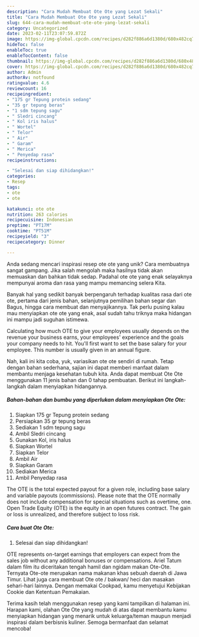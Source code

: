 ```yaml
---
description: "Cara Mudah Membuat Ote Ote yang Lezat Sekali"
title: "Cara Mudah Membuat Ote Ote yang Lezat Sekali"
slug: 644-cara-mudah-membuat-ote-ote-yang-lezat-sekali
category: Uncategorized
date: 2023-02-11T23:07:59.872Z
image: https://img-global.cpcdn.com/recipes/d282f886a6d1380d/680x482cq70/ote-ote-foto-resep-utama.jpg
hideToc: false
enableToc: true
enableTocContent: false
thumbnail: https://img-global.cpcdn.com/recipes/d282f886a6d1380d/680x482cq70/ote-ote-foto-resep-utama.jpg
cover: https://img-global.cpcdn.com/recipes/d282f886a6d1380d/680x482cq70/ote-ote-foto-resep-utama.jpg
author: Admin
authorAv: notfound
ratingvalue: 4.6
reviewcount: 16
recipeingredient:
- "175 gr Tepung protein sedang"
- "35 gr tepung beras"
- "1 sdm tepung sagu"
- " Sledri cincang"
- " Kol iris halus"
- " Wortel"
- " Telor"
- " Air"
- " Garam"
- " Merica"
- " Penyedap rasa"
recipeinstructions:

- "Selesai dan siap dihidangkan!"
categories:
- Resep
tags:
- ote
- ote

katakunci: ote ote 
nutrition: 263 calories
recipecuisine: Indonesian
preptime: "PT17M"
cooktime: "PT51M"
recipeyield: "3"
recipecategory: Dinner

---
```





Anda sedang mencari inspirasi resep ote ote yang unik? Cara membuatnya sangat gampang. Jika salah mengolah maka hasilnya tidak akan memuaskan dan bahkan tidak sedap. Padahal ote ote yang enak selayaknya mempunyai aroma dan rasa yang mampu memancing selera Kita.





Banyak hal yang sedikit banyak berpengaruh terhadap kualitas rasa dari ote ote, pertama dari jenis bahan, selanjutnya pemilihan bahan segar dan Bagus, hingga cara membuat dan menyajikannya. Tak perlu pusing kalau mau menyiapkan ote ote yang enak,      asal sudah tahu triknya maka hidangan ini mampu jadi suguhan istimewa.














Calculating how much OTE to give your employees usually depends on the revenue your business earns, your employees&#39; experience and the goals your company needs to hit. You&#39;ll first want to set the base salary for your employee. This number is usually given in an annual figure.






Nah, kali ini kita coba, yuk, variasikan ote ote sendiri di rumah. Tetap dengan bahan sederhana, sajian ini dapat memberi manfaat dalam membantu menjaga kesehatan tubuh kita. Anda dapat membuat Ote Ote menggunakan 11 jenis bahan dan 0 tahap pembuatan. Berikut ini langkah-langkah dalam menyiapkan hidangannya.

<!--inarticleads1-->

##### Bahan-bahan dan bumbu yang diperlukan dalam menyiapkan Ote Ote:

1. Siapkan 175 gr Tepung protein sedang
1. Persiapkan 35 gr tepung beras
1. Sediakan 1 sdm tepung sagu
1. Ambil  Sledri cincang
1. Gunakan  Kol, iris halus
1. Siapkan  Wortel
1. Siapkan  Telor
1. Ambil  Air
1. Siapkan  Garam
1. Sediakan  Merica
1. Ambil  Penyedap rasa


The OTE is the total expected payout for a given role, including base salary and variable payouts (commissions). Please note that the OTE normally does not include compensation for special situations such as overtime, one. Open Trade Equity (OTE) is the equity in an open futures contract. The gain or loss is unrealized, and therefore subject to loss risk. 

<!--inarticleads2-->

##### Cara buat Ote Ote:


1. Selesai dan siap dihidangkan!

OTE represents on-target earnings that employers can expect from the sales job without any additional bonuses or compensations. Ariel Tatum dalam film itu diceritakan tengah hamil dan ngidam makan Ote-Ote. Ternyata Ote-ote merupakan nama makanan khas sebuah daerah di Jawa Timur. Lihat juga cara membuat Ote ote / bakwan/ heci dan masakan sehari-hari lainnya. Dengan memakai Cookpad, kamu menyetujui Kebijakan Cookie dan Ketentuan Pemakaian. 

Terima kasih telah menggunakan resep yang kami tampilkan di halaman ini. Harapan kami, olahan Ote Ote yang mudah di atas dapat membantu kamu menyiapkan hidangan yang menarik untuk keluarga/teman maupun menjadi inspirasi dalam berbisnis kuliner. Semoga bermanfaat dan selamat mencoba!
